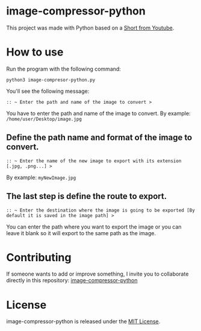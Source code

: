 # image-compressor-python

This project was made with Python based on a [Short from Youtube](https://www.youtube.com/shorts/CDvs8dZPFDI).

# How to use

Run the program with the following command:
```python3
python3 image-compresor-python.py
```

You'll see the following message:
```python3
:: ~ Enter the path and name of the image to convert > 
```

You have to enter the path and name of the image to convert.
By example: `/home/user/Desktop/image.jpg`

## Define the path name and format of the image to convert.
```python3
:: ~ Enter the name of the new image to export with its extension [.jpg, .png...] > 
```
By example: `myNewImage.jpg`

## The last step is define the route to export.
```python3
:: ~ Enter the destination where the image is going to be exported [By default it is saved in the image path] > 
```
You can enter the path where you want to export the image or you can leave it blank so it will export to the same path as the image.

# Contributing
If someone wants to add or improve something, I invite you to collaborate directly in this repository: [image-compressor-python](https://github.com/DanMarqz/image-compressor-python)

# License
image-compressor-python is released under the [MIT License](https://opensource.org/licenses/MIT).